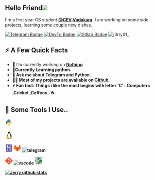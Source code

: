 <h2>Hello Friend<img src="https://raw.githubusercontent.com/MartinHeinz/MartinHeinz/master/wave.gif" width="30px"></h2>
<p>I'm  a first year CS student <strong><a href="https://cev.ac.in/">@CEV Vadakara</a></strong>. I am working on some side projects, learning some couple new dishes.</p>
<p><a href="https://t.me/j3rry01"><img src="https://img.shields.io/badge/-@J3rry01-0290F7?style=flat-square&amp;labelColor=FFFFFF&amp;logo=Telegram&amp;link=https://t.me/j3rry01" alt="Telegram Badge"></a> <a href="https://dev.to/j3rry01"><img src="https://img.shields.io/badge/-@Jerry01-FFFFFF?style=flat-square&amp;labelColor=0A0A0A&amp;logo=dev.to&amp;link=https://dev.to/J3rry01" alt="DevTo Badge"></a> <a href="https://gitlab.com/j3rry01/"><img src="https://img.shields.io/badge/-@J3rry01-380D75?style=flat-square&amp;logo=Gitlab&amp;link=https://gitlab.com/J3rry01/" alt="Gitlab Badge"></a> <img src="https://img.shields.io/badge/J3rry01_-380D75?style=for-the-badge&logo=twitter&logoColor=white;link=https://twitter.com/j3rry01_" alt="j3rry01_" /></a> </p>
<h2>⚡️ A Few Quick Facts</h2>
<ul>
<li>🔭 I’m currently working on <strong><strong><a href="https://github.com/j3rry01v">Nothing</strong></a></li>
<li>🌱Currently Learning <strong> python</strong>.</li>
<li>💬 Ask me about <strong>Telegram and Python</strong>.</li>
<li>👨‍💻 Most of my <strong>projects</strong> are available on <a href="https://github.com/j3rry01v">Github</a>.</li>
<li>⚡ Fun fact: Things i like the most begins with letter 'C' : <strong>Computers ,Cricket ,Coffees..  ☕</strong>.</li>
</ul>
<h2>🚀 Some Tools I Use..</h2>
<p align="left">
<img src="https://raw.githubusercontent.com/devicons/devicon/master/icons/python/python-original.svg" alt="python" width="25" height="25" />

[comment]: <> (<img src="https://raw.githubusercontent.com/devicons/devicon/master/icons/go/go-original.svg" alt="Go" width="25" height="25" />)

[comment]: <> (<img src="https://raw.githubusercontent.com/github/explore/80688e429a7d4ef2fca1e82350fe8e3517d3494d/topics/dart/dart.png" alt="dart" width="25" height="25" />)
<img src="https://raw.githubusercontent.com/devicons/devicon/master/icons/linux/linux-original.svg" alt="linux" width="25" height="25" />

[comment]: <> (<img src="https://upload.wikimedia.org/wikipedia/commons/thumb/3/3e/Manjaro-logo.svg/1024px-Manjaro-logo.svg.png" alt="manjaro linux" width="25" height="25" />)
<img src="https://raw.githubusercontent.com/devicons/devicon/master/icons/heroku/heroku-plain.svg" alt="heroku" width="25" height="25" />
<img src="https://raw.githubusercontent.com/devicons/devicon/master/icons/gitlab/gitlab-original.svg" alt="gitlab" width="25" height="25" />
<img src="https://upload.wikimedia.org/wikipedia/commons/thumb/8/82/Telegram_logo.svg/600px-Telegram_logo.svg.png" alt="telegram" width="25" height="25" />

[comment]: <> (<img src="https://raw.githubusercontent.com/devicons/devicon/master/icons/mongodb/mongodb-original.svg" alt="mongodb" width="25" height="25" />)

[comment]: <> (<img src="https://fishshell.com/assets/img/Terminal_Logo2_CRT_Flat.png" alt="fish-shell" width="25" height="25" />)
<img src="https://raw.githubusercontent.com/devicons/devicon/master/icons/git/git-original.svg" alt="git" width="25" height="25" />
<img src="https://cdn.worldvectorlogo.com/logos/visual-studio-code-1.svg" alt="vscode" width="25" height="25" />
<img src="https://raw.githubusercontent.com/devicons/devicon/master/icons/vim/vim-original.svg" alt="vim" width="25" height="25" />

[comment]: <> (<img src="https://avatars0.githubusercontent.com/u/39539223?s=460&u=f213f82c027815991ef5ad42ae0fdb49e80e22c3&v=4" alt="brave browser" width="25" height="25" />)
</p>

[![Jerry github stats](https://github-readme-stats.vercel.app/api?username=j3rry01v&count_private=true&show_icons=true&theme=algolia)](https://github.com/j3rry01v)
